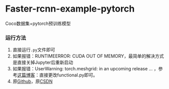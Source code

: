 # Faster-rcnn-example-pytorch
Coco数据集+pytorch预训练模型

### 运行方法

1. 直接运行```.py```文件即可
2. 如果报错：RUNTIMEERROR: CUDA OUT OF MEMORY，最简单的解决方式是直接关掉Jupyter后重新启动
3. 如果报错：UserWarning: torch.meshgrid: in an upcoming release ... ，参考[这篇博客](https://ask.csdn.net/questions/7585870)：直接更改functional.py即可。
4. 原[Github](https://github.com/XiaoYuhao/detection)，原[CSDN](https://blog.csdn.net/qq_38600065/article/details/120629382)

